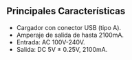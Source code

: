 ## Principales Características

- Cargador con conector USB (tipo A).
- Amperaje de salida de hasta 2100mA.
- Entrada: AC 100V-240V.
- Salida: DC 5V ± 0.25V, 2100mA.
